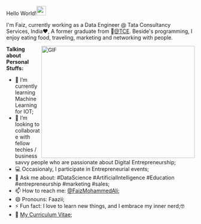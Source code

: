 Hello World!<img src="https://camo.githubusercontent.com/35d3d11359a49bf12aebb834cc13fd81b95eff4e/68747470733a2f2f6d656469612e67697068792e636f6d2f6d656469612f6876524a434c467a6361737252346961377a2f67697068792e676966" width="25" height="25" /><br/>

I'm Faiz, currently working as a Data Engineer @ Tata Consultancy Services, India❤️, A former graduate from 🔭[@TCE](https://www.tce.edu/). Beside's programming, I enjoy eating food, traveling, marketing and networking with people.<br/>

<img align="right" alt="GIF" src="https://media4.giphy.com/media/dWesBcTLavkZuG35MI/giphy.gif" width="410" height="300" />

**Talking about Personal Stuffs:**<br/>
- 🌱 I’m currently learning Machine Learning for IOT;<br/>
- 👯 I’m looking to collaborate with fellow techies / business savvy people who are passionate about Digital Entrepreneurship;<br/>
- 💻 Occasionaly, I participate in Entrepreneurial events;<br/>
- 💬 Ask me about: #DataScience #ArtificialIntelligence #Education #entrepreneurship #marketing #sales;<br/>
- 📫 How to reach me: [@FaizMohammedAli](https://www.linkedin.com/in/faizmohammedali/);<br/>
- 😄 Pronouns: Faazii;<br/>
- ⚡ Fun fact: I love to learn new things, and I embrace my inner nerd;🤓</br>
- 📄 [My Curriculum Vitae](https://github.com/FaizMohammedAli/FaizMohammedAli/blob/main/CV_Faiz.pdf);
